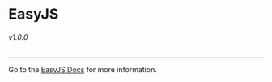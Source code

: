 <h1>EasyJS</h1>
<h6>v1.0.0</h6>
<hr>
Go to the <a href="https://gavinmorrow.github.io/EasyJS/docs/">EasyJS Docs</a> for more information. 
